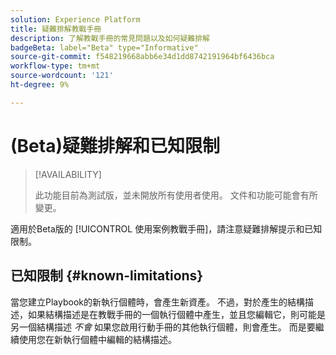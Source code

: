 ```yaml
---
solution: Experience Platform
title: 疑難排解教戰手冊
description: 了解教戰手冊的常見問題以及如何疑難排解
badgeBeta: label="Beta" type="Informative"
source-git-commit: f548219668abb6e34d1dd8742191964bf6436bca
workflow-type: tm+mt
source-wordcount: '121'
ht-degree: 9%

---
```



# (Beta)疑難排解和已知限制

>[!AVAILABILITY]
>
>此功能目前為測試版，並未開放所有使用者使用。 文件和功能可能會有所變更。

適用於Beta版的 [!UICONTROL 使用案例教戰手冊]，請注意疑難排解提示和已知限制。

## 已知限制 {#known-limitations}

當您建立Playbook的新執行個體時，會產生新資產。 不過，對於產生的結構描述，如果結構描述是在教戰手冊的一個執行個體中產生，並且您編輯它，則可能是另一個結構描述 *不會* 如果您啟用行動手冊的其他執行個體，則會產生。 而是要繼續使用您在新執行個體中編輯的結構描述。




